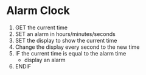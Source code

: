 # Alarm Clock

1. GET the current time
2. SET an alarm in hours/minutes/seconds
3. SET the display to show the current time
4. Change the display every second to the new time 
5. IF the current time is equal to the alarm time
   - display an alarm
6. ENDIF